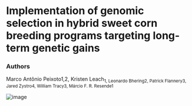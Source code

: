 # Implementation of genomic selection in hybrid sweet corn breeding programs targeting long-term genetic gains

### Authors
Marco Antônio Peixoto</sub>1,2, Kristen Leach<sub>1, Leonardo Bhering2, Patrick Flannery3, Jared Zystro4, William Tracy3, Márcio F. R. Resende1


![image](https://user-images.githubusercontent.com/59318360/177633208-152de0c7-6e41-4b83-b1f9-d4292ff0d7a9.png)

